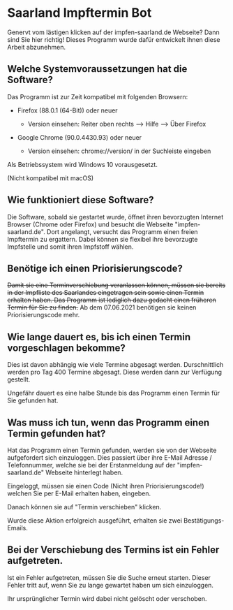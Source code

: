# Saarland Impftermin Bot

Genervt vom lästigen klicken auf der impfen-saarland.de Webseite? Dann sind Sie hier richtig! Dieses Programm wurde dafür entwickelt ihnen diese Arbeit abzunehmen.

## Welche Systemvoraussetzungen hat die Software?[](#welche-systemvoraussetzungen-hat-die-software)

Das Programm ist zur Zeit kompatibel mit folgenden Browsern:

*   Firefox (88.0.1 (64-Bit)) oder neuer
    
    *   Version einsehen: Reiter oben rechts --> Hilfe --> Über Firefox

*   Google Chrome (90.0.4430.93) oder neuer
    
    *   Version einsehen: chrome://version/ in der Suchleiste eingeben

Als Betriebssystem wird Windows 10 vorausgesetzt.

(Nicht kompatibel mit macOS)

## Wie funktioniert diese Software?[](#wie-funktioniert-diese-software)

Die Software, sobald sie gestartet wurde, öffnet ihren bevorzugten Internet Browser (Chrome oder Firefox) und besucht die Webseite "impfen-saarland.de". Dort angelangt, versucht das Programm einen freien Impftermin zu ergattern. Dabei können sie flexibel ihre bevorzugte Impfstelle und somit ihren Impfstoff wählen.

## Benötige ich einen Priorisierungscode?[](#benoetige-ich-einen-priorisierungscode)

~~Damit sie eine Terminverschiebung veranlassen können, müssen sie bereits in der Impfliste des Saarlandes eingetragen sein sowie einen Termin erhalten haben. Das Programm ist lediglich dazu gedacht einen früheren Termin für Sie zu finden.~~ Ab dem 07.06.2021 benötigen sie keinen Priorisierungscode mehr.

## Wie lange dauert es, bis ich einen Termin vorgeschlagen bekomme?[](#wie-lange-dauert-es-bis-ich-einen-termin-vorgeschlagen-bekomme)

Dies ist davon abhängig wie viele Termine abgesagt werden. Durschnittlich werden pro Tag 400 Termine abgesagt. Diese werden dann zur Verfügung gestellt.

Ungefähr dauert es eine halbe Stunde bis das Programm einen Termin für Sie gefunden hat.

## Was muss ich tun, wenn das Programm einen Termin gefunden hat?[](#was-muss-ich-tun-wenn-das-programm-einen-termin-gefunden-hat)

Hat das Programm einen Termin gefunden, werden sie von der Webseite aufgefordert sich einzuloggen. Dies passiert über ihre E-Mail Adresse / Telefonnummer, welche sie bei der Erstanmeldung auf der "impfen-saarland.de" Webseite hinterlegt haben.

Eingeloggt, müssen sie einen Code (Nicht ihren Priorisierungscode!) welchen Sie per E-Mail erhalten haben, eingeben.

Danach können sie auf "Termin verschieben" klicken.

Wurde diese Aktion erfolgreich ausgeführt, erhalten sie zwei Bestätigungs-Emails.

## Bei der Verschiebung des Termins ist ein Fehler aufgetreten.[](#bei-der-verschiebung-des-termins-ist-ein-fehler-aufgetreten)

Ist ein Fehler aufgetreten, müssen Sie die Suche erneut starten. Dieser Fehler tritt auf, wenn Sie zu lange gewartet haben um sich einzuloggen.

Ihr ursprünglicher Termin wird dabei nicht gelöscht oder verschoben.
